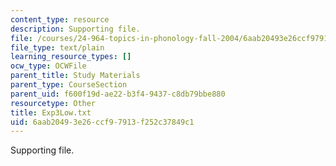 ```yaml
---
content_type: resource
description: Supporting file.
file: /courses/24-964-topics-in-phonology-fall-2004/6aab20493e26ccf97913f252c37849c1_Exp3Low.txt
file_type: text/plain
learning_resource_types: []
ocw_type: OCWFile
parent_title: Study Materials
parent_type: CourseSection
parent_uid: f600f19d-ae22-b3f4-9437-c8db79bbe880
resourcetype: Other
title: Exp3Low.txt
uid: 6aab2049-3e26-ccf9-7913-f252c37849c1
---
```

Supporting file.

